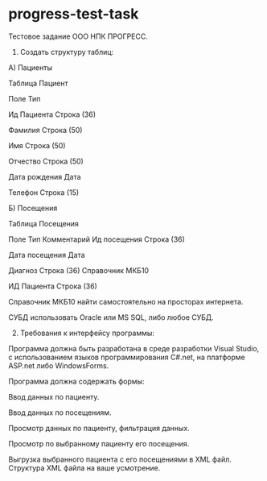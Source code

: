 # progress-test-task
Тестовое задание ООО НПК ПРОГРЕСС.
1) Создать структуру таблиц:

А) Пациенты

Таблица Пациент

Поле
Тип

Ид Пациента 
Строка (36) 

Фамилия
Строка (50)

Имя
Строка (50)

Отчество
Строка (50)

Дата рождения
Дата

Телефон
Строка (15)

Б) Посещения

Таблица Посещения

Поле
Тип
Комментарий
Ид посещения
Строка (36) 
 
Дата посещения
Дата
 
Диагноз
Строка (36) 
Справочник МКБ10

ИД Пациента
Строка (36) 
 
Справочник МКБ10 найти самостоятельно на просторах интернета.

СУБД использовать Oracle или MS SQL, либо любое СУБД.

2) Требования к интерфейсу программы:

Программа должна быть разработана в среде разработки Visual Studio, с использованием языков
программирования C#.net, на платформе ASP.net либо WindowsForms.

Программа должна содержать формы:

Ввод данных по пациенту.

Ввод данных по посещениям.


Просмотр данных по пациенту, фильтрация данных.

Просмотр по выбранному пациенту его посещения.

Выгрузка выбранного пациента с его посещениями в XML файл.
Структура XML файла на ваше усмотрение.
